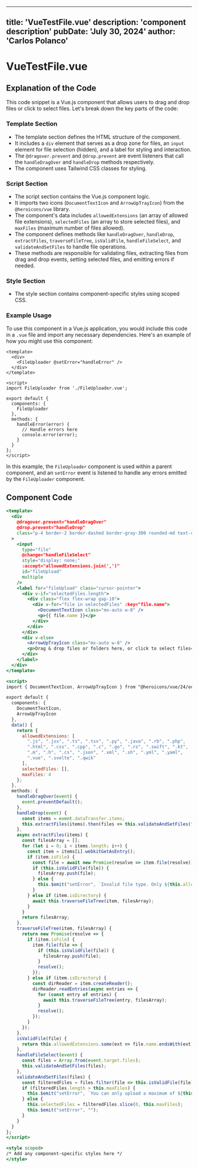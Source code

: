 ---
  title: 'VueTestFile.vue'
  description: 'component description'
  pubDate: 'July 30, 2024'
  author: 'Carlos Polanco'
  ---
  
  
  
  # VueTestFile.vue
  ## Explanation of the Code

This code snippet is a Vue.js component that allows users to drag and drop files or click to select files. Let's break down the key parts of the code:

### Template Section
- The template section defines the HTML structure of the component.
- It includes a `div` element that serves as a drop zone for files, an `input` element for file selection (hidden), and a label for styling and interaction.
- The `@dragover.prevent` and `@drop.prevent` are event listeners that call the `handleDragOver` and `handleDrop` methods respectively.
- The component uses Tailwind CSS classes for styling.

### Script Section
- The script section contains the Vue.js component logic.
- It imports two icons (`DocumentTextIcon` and `ArrowUpTrayIcon`) from the `@heroicons/vue` library.
- The component's data includes `allowedExtensions` (an array of allowed file extensions), `selectedFiles` (an array to store selected files), and `maxFiles` (maximum number of files allowed).
- The component defines methods like `handleDragOver`, `handleDrop`, `extractFiles`, `traverseFileTree`, `isValidFile`, `handleFileSelect`, and `validateAndSetFiles` to handle file operations.
- These methods are responsible for validating files, extracting files from drag and drop events, setting selected files, and emitting errors if needed.

### Style Section
- The style section contains component-specific styles using scoped CSS.

### Example Usage
To use this component in a Vue.js application, you would include this code in a `.vue` file and import any necessary dependencies. Here's an example of how you might use this component:

```vue
<template>
  <div>
    <FileUploader @setError="handleError" />
  </div>
</template>

<script>
import FileUploader from './FileUploader.vue';

export default {
  components: {
    FileUploader
  },
  methods: {
    handleError(error) {
      // Handle errors here
      console.error(error);
    }
  }
};
</script>
```

In this example, the `FileUploader` component is used within a parent component, and an `setError` event is listened to handle any errors emitted by the `FileUploader` component.
  
  ## Component Code
  ```jsx
  <template>
    <div
      @dragover.prevent="handleDragOver"
      @drop.prevent="handleDrop"
      class="p-4 border-2 border-dashed border-gray-300 rounded-md text-center cursor-pointer mb-4 h-96 w-96 flex overflow-y-scroll items-center justify-center"
    >
      <input
        type="file"
        @change="handleFileSelect"
        style="display: none;"
        :accept="allowedExtensions.join(',')"
        id="fileUpload"
        multiple
      />
      <label for="fileUpload" class="cursor-pointer">
        <div v-if="selectedFiles.length">
          <div class="flex flex-wrap gap-10">
            <div v-for="file in selectedFiles" :key="file.name">
              <DocumentTextIcon class="mx-auto w-8" />
              <p>{{ file.name }}</p>
            </div>
          </div>
        </div>
        <div v-else>
          <ArrowUpTrayIcon class="mx-auto w-8" />
          <p>Drag & drop files or folders here, or click to select files</p>
        </div>
      </label>
    </div>
  </template>
  
  <script>
  import { DocumentTextIcon, ArrowUpTrayIcon } from "@heroicons/vue/24/outline";
  
  export default {
    components: {
      DocumentTextIcon,
      ArrowUpTrayIcon
    },
    data() {
      return {
        allowedExtensions: [
          ".js", ".jsx", ".ts", ".tsx", ".py", ".java", ".rb", ".php",
          ".html", ".css", ".cpp", ".c", ".go", ".rs", ".swift", ".kt",
          ".m", ".h", ".cs", ".json", ".xml", ".sh", ".yml", ".yaml",
          ".vue", ".svelte", ".qwik"
        ],
        selectedFiles: [],
        maxFiles: 4
      };
    },
    methods: {
      handleDragOver(event) {
        event.preventDefault();
      },
      handleDrop(event) {
        const items = event.dataTransfer.items;
        this.extractFiles(items).then(files => this.validateAndSetFiles(files));
      },
      async extractFiles(items) {
        const filesArray = [];
        for (let i = 0; i < items.length; i++) {
          const item = items[i].webkitGetAsEntry();
          if (item.isFile) {
            const file = await new Promise(resolve => item.file(resolve));
            if (this.isValidFile(file)) {
              filesArray.push(file);
            } else {
              this.$emit("setError", `Invalid file type. Only ${this.allowedExtensions.join(", ")} files are allowed.`);
            }
          } else if (item.isDirectory) {
            await this.traverseFileTree(item, filesArray);
          }
        }
        return filesArray;
      },
      traverseFileTree(item, filesArray) {
        return new Promise(resolve => {
          if (item.isFile) {
            item.file(file => {
              if (this.isValidFile(file)) {
                filesArray.push(file);
              }
              resolve();
            });
          } else if (item.isDirectory) {
            const dirReader = item.createReader();
            dirReader.readEntries(async entries => {
              for (const entry of entries) {
                await this.traverseFileTree(entry, filesArray);
              }
              resolve();
            });
          }
        });
      },
      isValidFile(file) {
        return this.allowedExtensions.some(ext => file.name.endsWith(ext));
      },
      handleFileSelect(event) {
        const files = Array.from(event.target.files);
        this.validateAndSetFiles(files);
      },
      validateAndSetFiles(files) {
        const filteredFiles = files.filter(file => this.isValidFile(file));
        if (filteredFiles.length > this.maxFiles) {
          this.$emit("setError", `You can only upload a maximum of ${this.maxFiles} files.`);
        } else {
          this.selectedFiles = filteredFiles.slice(0, this.maxFiles);
          this.$emit("setError", "");
        }
      }
    }
  };
  </script>
  
  <style scoped>
  /* Add any component-specific styles here */
  </style>
  ```
  